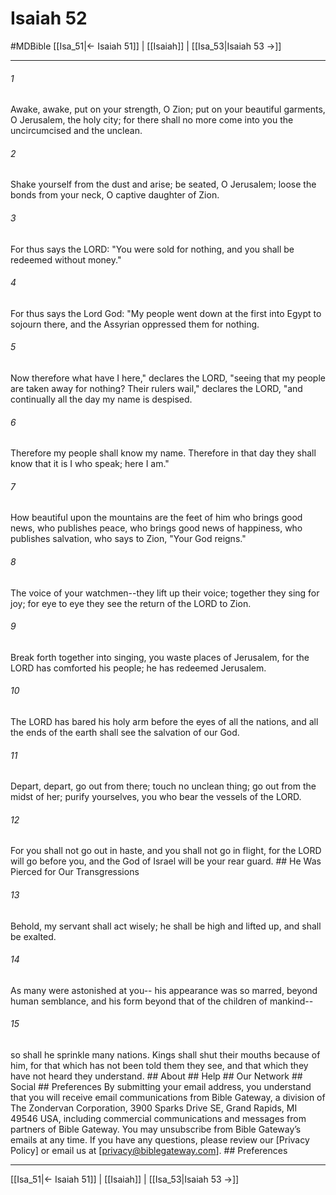 # Isaiah 52
#MDBible
[[Isa_51|← Isaiah 51]] | [[Isaiah]] | [[Isa_53|Isaiah 53 →]]

***






###### 1 


Awake, awake, put on your strength, O Zion; put on your beautiful garments, O Jerusalem, the holy city; for there shall no more come into you the uncircumcised and the unclean. 





###### 2 


Shake yourself from the dust and arise; be seated, O Jerusalem; loose the bonds from your neck, O captive daughter of Zion. 





###### 3 


For thus says the LORD: "You were sold for nothing, and you shall be redeemed without money." 





###### 4 


For thus says the Lord God: "My people went down at the first into Egypt to sojourn there, and the Assyrian oppressed them for nothing. 





###### 5 


Now therefore what have I here," declares the LORD, "seeing that my people are taken away for nothing? Their rulers wail," declares the LORD, "and continually all the day my name is despised. 





###### 6 


Therefore my people shall know my name. Therefore in that day they shall know that it is I who speak; here I am." 





###### 7 


How beautiful upon the mountains are the feet of him who brings good news, who publishes peace, who brings good news of happiness, who publishes salvation, who says to Zion, "Your God reigns." 





###### 8 


The voice of your watchmen--they lift up their voice; together they sing for joy; for eye to eye they see the return of the LORD to Zion. 





###### 9 


Break forth together into singing, you waste places of Jerusalem, for the LORD has comforted his people; he has redeemed Jerusalem. 





###### 10 


The LORD has bared his holy arm before the eyes of all the nations, and all the ends of the earth shall see the salvation of our God. 





###### 11 


Depart, depart, go out from there; touch no unclean thing; go out from the midst of her; purify yourselves, you who bear the vessels of the LORD. 





###### 12 


For you shall not go out in haste, and you shall not go in flight, for the LORD will go before you, and the God of Israel will be your rear guard. ## He Was Pierced for Our Transgressions 





###### 13 


Behold, my servant shall act wisely; he shall be high and lifted up, and shall be exalted. 





###### 14 


As many were astonished at you-- his appearance was so marred, beyond human semblance, and his form beyond that of the children of mankind-- 





###### 15 


so shall he sprinkle many nations. Kings shall shut their mouths because of him, for that which has not been told them they see, and that which they have not heard they understand. ## About ## Help ## Our Network ## Social ## Preferences By submitting your email address, you understand that you will receive email communications from Bible Gateway, a division of The Zondervan Corporation, 3900 Sparks Drive SE, Grand Rapids, MI 49546 USA, including commercial communications and messages from partners of Bible Gateway. You may unsubscribe from Bible Gateway&rsquo;s emails at any time. If you have any questions, please review our [Privacy Policy] or email us at [privacy@biblegateway.com]. ## Preferences

***

[[Isa_51|← Isaiah 51]] | [[Isaiah]] | [[Isa_53|Isaiah 53 →]]
